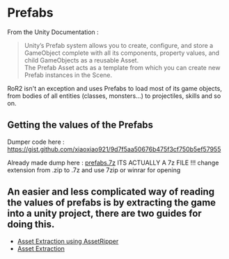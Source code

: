 # Prefabs
From the Unity Documentation :
> Unity’s Prefab system allows you to create, configure, and store a GameObject complete with all its components, property values, and child GameObjects as a reusable Asset. \
The Prefab Asset acts as a template from which you can create new Prefab instances in the Scene.

RoR2 isn't an exception and uses Prefabs to load most of its game objects, from bodies of all entities (classes, monsters...) to projectiles, skills and so on.

## Getting the values of the Prefabs
Dumper code here : https://gist.github.com/xiaoxiao921/9d7f5aa50676b475f3cf750b5ef57955

Already made dump here : 
[prefabs.7z](https://github.com/risk-of-thunder/R2Wiki/files/8508041/prefabs.zip)
ITS ACTUALLY A 7z FILE !!! change extension from .zip to .7z and use 7zip or winrar for opening

## An easier and less complicated way of reading the values of prefabs is by extracting the game into a unity project, there are two guides for doing this.

* [Asset Extraction using AssetRipper](https://github.com/risk-of-thunder/R2Wiki/wiki/Asset-Extraction-using-Thunderkit-&-AssetRipper)
* [Asset Extraction](https://github.com/risk-of-thunder/R2Wiki/wiki/Asset-Extraction)